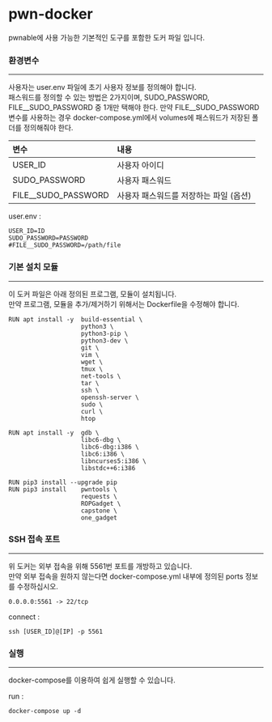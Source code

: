 # pwn-docker
pwnable에 사용 가능한 기본적인 도구를 포함한 도커 파일 입니다.

### 환경변수
---
사용자는 user.env 파일에 초기 사용자 정보를 정의해야 합니다. </br>
패스워드를 정의할 수 있는 방법은 2가지이며, SUDO_PASSWORD, FILE__SUDO_PASSWORD 중 1개만 택해야 한다.
만약 FILE__SUDO_PASSWORD 변수를 사용하는 경우 docker-compose.yml에서 volumes에 패스워드가 저장된 폴더를 정의해줘야 한다.

|변수|내용|
|:---|:---|
|USER_ID|사용자 아이디|
|SUDO_PASSWORD|사용자 패스워드|
|FILE__SUDO_PASSWORD|사용자 패스워드를 저장하는 파일 (옵션) |

user.env : 
```
USER_ID=ID
SUDO_PASSWORD=PASSWORD
#FILE__SUDO_PASSWORD=/path/file

```

### 기본 설치 모듈
---
이 도커 파일은 아래 정의된 프로그램, 모듈이 설치됩니다. </br>
만약 프로그램, 모듈을 추가/제거하기 위해서는 Dockerfile을 수정해야 합니다.
```
RUN apt install -y  build-essential \
                    python3 \
                    python3-pip \
                    python3-dev \
                    git \
                    vim \
                    wget \
                    tmux \
                    net-tools \
                    tar \
                    ssh \
                    openssh-server \
                    sudo \
                    curl \
                    htop

RUN apt install -y  gdb \
                    libc6-dbg \
                    libc6-dbg:i386 \
                    libc6:i386 \
                    libncurses5:i386 \
                    libstdc++6:i386

RUN pip3 install --upgrade pip
RUN pip3 install    pwntools \
                    requests \
                    ROPGadget \
                    capstone \
                    one_gadget
```

### SSH 접속 포트
---
위 도커는 외부 접속을 위해 5561번 포트를 개방하고 있습니다. </br>
만약 외부 접속을 원하지 않는다면 docker-compose.yml 내부에 정의된 ports 정보를 수정하십시오.
```
0.0.0.0:5561 -> 22/tcp
```

connect : 
```
ssh [USER_ID]@[IP] -p 5561
```

### 실행
---
docker-compose를 이용하여 쉽게 실행할 수 있습니다.

run : 
```
docker-compose up -d
```
